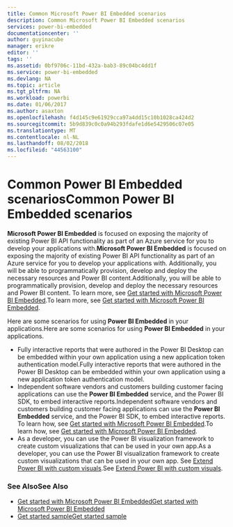 ```yaml
---
title: Common Microsoft Power BI Embedded scenarios
description: Common Microsoft Power BI Embedded scenarios
services: power-bi-embedded
documentationcenter: ''
author: guyinacube
manager: erikre
editor: ''
tags: ''
ms.assetid: 0bf9706c-11bd-432a-bab3-89c04bc4dd1f
ms.service: power-bi-embedded
ms.devlang: NA
ms.topic: article
ms.tgt_pltfrm: NA
ms.workload: powerbi
ms.date: 01/06/2017
ms.author: asaxton
ms.openlocfilehash: f4d145c9e61929cca97a4dd15c10b1028ca424d2
ms.sourcegitcommit: 5b9d839c0c0a94b293fdafe1d6e5429506c07e05
ms.translationtype: MT
ms.contentlocale: nl-NL
ms.lasthandoff: 08/02/2018
ms.locfileid: "44563100"
---
```

# <a name="common-power-bi-embedded-scenarios"></a><span data-ttu-id="36777-103">Common Power BI Embedded scenarios</span><span class="sxs-lookup"><span data-stu-id="36777-103">Common Power BI Embedded scenarios</span></span>
<span data-ttu-id="36777-104">**Microsoft Power BI Embedded** is focused on exposing the majority of existing Power BI API functionality as part of an Azure service for you to develop your applications with.</span><span class="sxs-lookup"><span data-stu-id="36777-104">**Microsoft Power BI Embedded** is focused on exposing the majority of existing Power BI API functionality as part of an Azure service for you to develop your applications with.</span></span>  <span data-ttu-id="36777-105">Additionally, you will be able to programmatically provision, develop and deploy the necessary resources and Power BI content.</span><span class="sxs-lookup"><span data-stu-id="36777-105">Additionally, you will be able to programmatically provision, develop and deploy the necessary resources and Power BI content.</span></span> <span data-ttu-id="36777-106">To learn more, see [Get started with Microsoft Power BI Embedded](power-bi-embedded-get-started.md).</span><span class="sxs-lookup"><span data-stu-id="36777-106">To learn more, see [Get started with Microsoft Power BI Embedded](power-bi-embedded-get-started.md).</span></span>

<span data-ttu-id="36777-107">Here are some scenarios for using **Power BI Embedded** in your applications.</span><span class="sxs-lookup"><span data-stu-id="36777-107">Here are some scenarios for using **Power BI Embedded** in your applications.</span></span>

* <span data-ttu-id="36777-108">Fully interactive reports that were authored in the Power BI Desktop can be embedded within your own application using a new application token authentication model.</span><span class="sxs-lookup"><span data-stu-id="36777-108">Fully interactive reports that were authored in the Power BI Desktop can be embedded within your own application using a new application token authentication model.</span></span>
* <span data-ttu-id="36777-109">Independent software vendors and customers building customer facing applications can use the **Power BI Embedded** service, and the Power BI SDK, to embed interactive reports.</span><span class="sxs-lookup"><span data-stu-id="36777-109">Independent software vendors and customers building customer facing applications can use the **Power BI Embedded** service, and the Power BI SDK, to embed interactive reports.</span></span> <span data-ttu-id="36777-110">To learn how, see [Get started with Microsoft Power BI Embedded](power-bi-embedded-get-started.md).</span><span class="sxs-lookup"><span data-stu-id="36777-110">To learn how, see [Get started with Microsoft Power BI Embedded](power-bi-embedded-get-started.md).</span></span>
* <span data-ttu-id="36777-111">As a developer, you can use the Power BI visualization framework to create custom visualizations that can be used in your own app.</span><span class="sxs-lookup"><span data-stu-id="36777-111">As a developer, you can use the Power BI visualization framework to create custom visualizations that can be used in your own app.</span></span> <span data-ttu-id="36777-112">See [Extend Power BI with custom visuals](https://powerbi.microsoft.com/custom-visuals/).</span><span class="sxs-lookup"><span data-stu-id="36777-112">See [Extend Power BI with custom visuals](https://powerbi.microsoft.com/custom-visuals/).</span></span>

### <a name="see-also"></a><span data-ttu-id="36777-113">See Also</span><span class="sxs-lookup"><span data-stu-id="36777-113">See Also</span></span>
* [<span data-ttu-id="36777-114">Get started with Microsoft Power BI Embedded</span><span class="sxs-lookup"><span data-stu-id="36777-114">Get started with Microsoft Power BI Embedded</span></span>](power-bi-embedded-get-started.md)
* [<span data-ttu-id="36777-115">Get started sample</span><span class="sxs-lookup"><span data-stu-id="36777-115">Get started sample</span></span>](power-bi-embedded-get-started.md)

